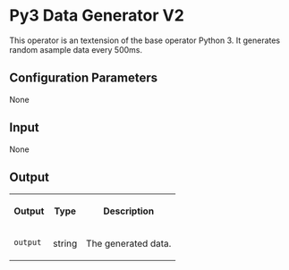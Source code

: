 <!-- loio236f9408dd1d4468a58c4b4e70ab492c -->

# Py3 Data Generator V2

This operator is an textension of the base operator Python 3. It generates random asample data every 500ms.



<a name="loio236f9408dd1d4468a58c4b4e70ab492c__section_hmx_wx4_j2b"/>

## Configuration Parameters

None



<a name="loio236f9408dd1d4468a58c4b4e70ab492c__section_t41_4x4_j2b"/>

## Input

None



<a name="loio236f9408dd1d4468a58c4b4e70ab492c__section_wjj_px4_j2b"/>

## Output


<table>
<tr>
<th valign="top">

Output

</th>
<th valign="top">

Type

</th>
<th valign="top">

Description

</th>
</tr>
<tr>
<td valign="top">

`output` 

</td>
<td valign="top">

string

</td>
<td valign="top">

The generated data.

</td>
</tr>
</table>

